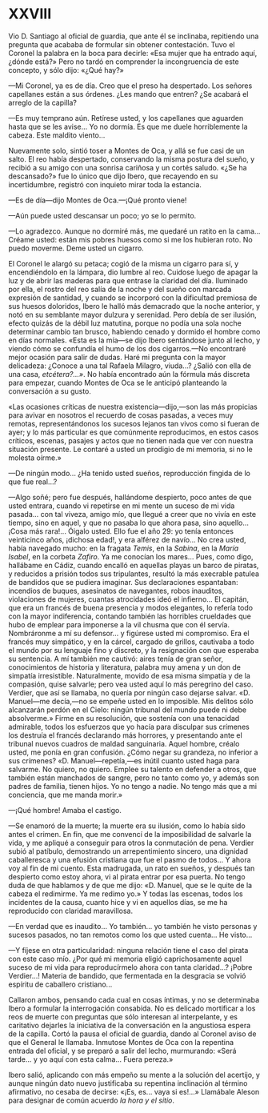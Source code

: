 # XXVIII

Vio D. Santiago al oficial de guardia, que ante él se inclinaba, repitiendo una
pregunta que acababa de formular sin obtener contestación. Tuvo el Coronel la
palabra en la boca para decirle: «Esa mujer que ha entrado aquí, ¿dónde está?»
Pero no tardó en comprender la incongruencia de este concepto, y sólo dijo:
«¿Qué hay?»

—Mi Coronel, ya es de día. Creo que el preso ha despertado. Los señores
capellanes están a sus órdenes. ¿Les mando que entren? ¿Se acabará el arreglo
de la capilla?

—Es muy temprano aún. Retírese usted, y los capellanes que aguarden hasta que
se les avise... Yo no dormía. Es que me duele horriblemente la cabeza. Este
maldito viento...

Nuevamente solo, sintió toser a Montes de Oca, y allá se fue casi de un salto.
El reo había despertado, conservando la misma postura del sueño, y recibió a su
amigo con una sonrisa cariñosa y un cortés saludo. «¿Se ha descansado?» fue lo
único que dijo Ibero, que recayendo en su incertidumbre, registró con inquieto
mirar toda la estancia.

—Es de día—dijo Montes de Oca.—¡Qué pronto viene!

—Aún puede usted descansar un poco; yo se lo permito.

—Lo agradezco. Aunque no dormiré más, me quedaré un ratito en la cama... Créame
usted: están mis pobres huesos como si me los hubieran roto. No puedo moverme.
Deme usted un cigarro.

El Coronel le alargó su petaca; cogió de la misma un cigarro para sí,
y encendiéndolo en la lámpara, dio lumbre al reo. Cuidose luego de apagar la
luz y de abrir las maderas para que entrase la claridad del día. Iluminado por
ella, el rostro del reo salía de la noche y del sueño con marcada expresión de
santidad, y cuando se incorporó con la dificultad premiosa de sus huesos
doloridos, Ibero le halló más demacrado que la noche anterior, y notó en su
semblante mayor dulzura y serenidad. Pero debía de ser ilusión, efecto quizás
de la débil luz matutina, porque no podía una sola noche determinar cambio tan
brusco, habiendo cenado y dormido el hombre como en días normales. «Esta es la
mía—se dijo Ibero sentándose junto al lecho, y viendo cómo se confundía el humo
de los dos cigarros.—No encontraré mejor ocasión para salir de dudas. Haré mi
pregunta con la mayor delicadeza: ¿Conoce a una tal Rafaela Milagro, viuda...?
¿Salió con ella de una casa, *etcétera?...»*. No había encontrado aún la
fórmula más discreta para empezar, cuando Montes de Oca se le anticipó
planteando la conversación a su gusto.

«Las ocasiones críticas de nuestra existencia—dijo,—son las más propicias para
avivar en nosotros el recuerdo de cosas pasadas, a veces muy remotas,
representándonos los sucesos lejanos tan vivos como si fueran de ayer; y lo más
particular es que comúnmente reproducimos, en estos casos críticos, escenas,
pasajes y actos que no tienen nada que ver con nuestra situación presente. Le
contaré a usted un prodigio de mi memoria, si no le molesta oírme.»

—De ningún modo... ¿Ha tenido usted sueños, reproducción fingida de lo que fue
real...?

—Algo soñé; pero fue después, hallándome despierto, poco antes de que usted
entrara, cuando vi repetirse en mi mente un suceso de mi vida pasada... con tal
viveza, amigo mío, que llegué a creer que no vivía en este tiempo, sino en
aquel, y que no pasaba lo que ahora pasa, sino aquello... ¡Cosa más rara!...
Óigalo usted. Ello fue el año 29: yo tenía entonces veinticinco años, ¡dichosa
edad!, y era alférez de navío... No crea usted, había navegado mucho: en la
fragata *Temis*, en la *Sabina*, en la *María Isabel*, en la corbeta *Zafiro*.
Ya me conocían los mares... Pues, como digo, hallábame en Cádiz, cuando encalló
en aquellas playas un barco de piratas, y reducidos a prisión todos sus
tripulantes, resultó la más execrable patulea de bandidos que se pudiera
imaginar. Sus declaraciones espantaban: incendios de buques, asesinatos de
navegantes, robos inauditos, violaciones de mujeres, cuantas atrocidades ideó
el infierno... El capitán, que era un francés de buena presencia y modos
elegantes, lo refería todo con la mayor indiferencia, contando también las
horribles crueldades que hubo de emplear para imponerse a la vil chusma que con
él servía. Nombráronme a mí su defensor... y figúrese usted mi compromiso. Era
el francés muy simpático, y en la cárcel, cargado de grillos, cautivaba a todo
el mundo por su lenguaje fino y discreto, y la resignación con que esperaba su
sentencia. A mí también me cautivó: aires tenía de gran señor, conocimientos de
historia y literatura, palabra muy amena y un don de simpatía irresistible.
Naturalmente, movido de esa misma simpatía y de la compasión, quise salvarle;
pero vea usted aquí lo más peregrino del caso. Verdier, que así se llamaba, no
quería por ningún caso dejarse salvar. «D. Manuel—me decía,—no se empeñe usted
en lo imposible. Mis delitos sólo alcanzarán perdón en el Cielo: ningún
tribunal del mundo puede ni debe absolverme.» Firme en su resolución, que
sostenía con una tenacidad admirable, todos los esfuerzos que yo hacía para
disculpar sus crímenes los destruía el francés declarando más horrores,
y presentando ante el tribunal nuevos cuadros de maldad sanguinaria. Aquel
hombre, créalo usted, me ponía en gran confusión. ¿Cómo negar su grandeza, no
inferior a sus crímenes? «D. Manuel—repetía,—es inútil cuanto usted haga para
salvarme. No quiero, no quiero. Emplee su talento en defender a otros, que
también están manchados de sangre, pero no tanto como yo, y además son padres
de familia, tienen hijos. Yo no tengo a nadie. No tengo más que a mi
conciencia, que me manda morir.»

—¡Qué hombre! Amaba el castigo.

—Se enamoró de la muerte; la muerte era su ilusión, como lo había sido antes el
crimen. En fin, que me convencí de la imposibilidad de salvarle la vida, y me
apliqué a conseguir para otros la conmutación de pena. Verdier subió al
patíbulo, demostrando un arrepentimiento sincero, una dignidad caballeresca
y una efusión cristiana que fue el pasmo de todos... Y ahora voy al fin de mi
cuento. Esta madrugada, un rato en sueños, y después tan despierto como estoy
ahora, vi al pirata entrar por esa puerta. No tengo duda de que hablamos y de
que me dijo: «D. Manuel, que se le quite de la cabeza el redimirme. Ya me
redimo yo.» Y todas las escenas, todos los incidentes de la causa, cuanto hice
y vi en aquellos días, se me ha reproducido con claridad maravillosa.

—En verdad que es inaudito... Yo también... yo también he visto personas
y sucesos pasados, no tan remotos como los que usted cuenta... He visto...

—Y fíjese en otra particularidad: ninguna relación tiene el caso del pirata con
este caso mío. ¿Por qué mi memoria eligió caprichosamente aquel suceso de mi
vida para reproducírmelo ahora con tanta claridad...? ¡Pobre Verdier...!
Materia de bandido, que fermentada en la desgracia se volvió espíritu de
caballero cristiano...

Callaron ambos, pensando cada cual en cosas íntimas, y no se determinaba Ibero
a formular la interrogación consabida. No es delicado mortificar a los reos de
muerte con preguntas que sólo interesan al interpelante, y es caritativo
dejarles la iniciativa de la conversación en la angustiosa espera de la
capilla. Cortó la pausa el oficial de guardia, dando al Coronel aviso de que el
General le llamaba. Inmutose Montes de Oca con la repentina entrada del
oficial, y se preparó a salir del lecho, murmurando: «Será tarde... y yo aquí
con esta calma... Fuera pereza.»

Ibero salió, aplicando con más empeño su mente a la solución del acertijo,
y aunque ningún dato nuevo justificaba su repentina inclinación al término
afirmativo, no cesaba de decirse: «¡Es, es... vaya si es!...» Llamábale Aleson
para designar de común acuerdo *la hora y el sitio*.
